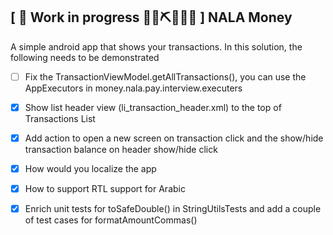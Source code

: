 ## \[ 🚧 Work in progress 👷‍♀️⛏👷🔧️🚧 \] NALA Money

A simple android app that shows your transactions. In this solution, the following needs to be demonstrated 

- [ ] Fix the TransactionViewModel.getAllTransactions(), you can use the AppExecutors in money.nala.pay.interview.executers
- [x] Show list header view (li_transaction_header.xml) to the top of Transactions List
- [x] Add action to open a new screen on transaction click and the show/hide transaction balance on header show/hide click
- [x] How would you localize the app
- [x] How to support RTL support for Arabic
- [X] Enrich unit tests for toSafeDouble() in StringUtilsTests and add a couple of test cases for formatAmountCommas()

 